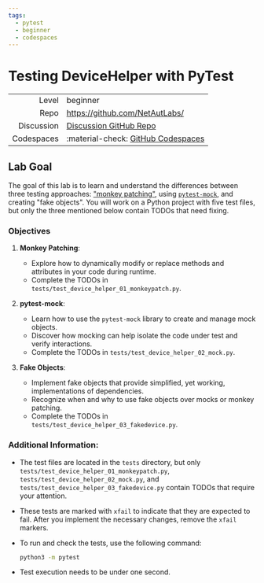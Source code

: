 ```yaml
---
tags:
  - pytest
  - beginner
  - codespaces
---
```


# Testing DeviceHelper with PyTest


|             |                                                                                                       |
| ----------: | :-----------------------------------------------------------------------------------------------------|
| Level       | beginner                                                                                              |
| Repo        | [https://github.com/NetAutLabs/<repo name>](https://github.com/NetAutLabs/python_pytest_device_helper)|
| Discussion  | [Discussion GitHub Repo](https://github.com/NetAutLabs/python_pytest_device_helper/discussions)       |
| Codespaces  | :material-check: [GitHub Codespaces](https://codespaces.new/NetAutLabs/python_pytest_device_helper)   |


## Lab Goal

The goal of this lab is to learn and understand the differences between three testing approaches: ["monkey patching"](https://docs.pytest.org/en/stable/how-to/monkeypatch.html), using [`pytest-mock`](https://pytest-mock.readthedocs.io/en/stable/), and creating "fake objects". You will work on a Python project with five test files, but only the three mentioned below contain TODOs that need fixing.

### Objectives

1. **Monkey Patching**:
   
      - Explore how to dynamically modify or replace methods and attributes in your code during runtime.
      - Complete the TODOs in `tests/test_device_helper_01_monkeypatch.py`.

2. **pytest-mock**:
   
      - Learn how to use the `pytest-mock` library to create and manage mock objects.
      - Discover how mocking can help isolate the code under test and verify interactions.
      - Complete the TODOs in `tests/test_device_helper_02_mock.py`.

3. **Fake Objects**:
   
      - Implement fake objects that provide simplified, yet working, implementations of dependencies.
      - Recognize when and why to use fake objects over mocks or monkey patching.
      - Complete the TODOs in `tests/test_device_helper_03_fakedevice.py`.

### Additional Information:

- The test files are located in the `tests` directory, but only `tests/test_device_helper_01_monkeypatch.py`, `tests/test_device_helper_02_mock.py`, and `tests/test_device_helper_03_fakedevice.py` contain TODOs that require your attention.
- These tests are marked with `xfail` to indicate that they are expected to fail. After you implement the necessary changes, remove the `xfail` markers.
- To run and check the tests, use the following command:
    ```sh
    python3 -m pytest
    ```

- Test execution needs to be under one second.

